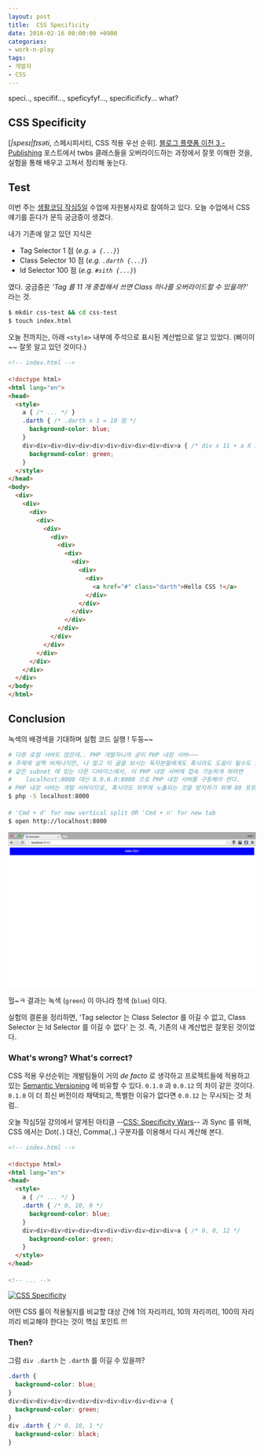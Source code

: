 ```yaml
---
layout: post
title:  CSS Specificity
date: 2016-02-16 00:00:00 +0900
categories:
- work-n-play
tags:
- 개발자
- CSS
---
```

speci.., specifif..., speficyfyf..., specificificfy... what? 

## CSS Specificity

[*|spesɪ|fɪsəti*, 스페시피서티, CSS 적용 우선 순위]. [블로그 플랫폼 이전 3 - Publishing](http://blog.appkr.kr/work-n-play/블로그-플랫폼-이전-3-publishing/#삽질) 포스트에서 twbs 클래스들을 오버라이드하는 과정에서 잘못 이해한 것을, 실험을 통해 배우고 고쳐서 정리해 놓는다. 

## Test

이번 주는 [생활코딩 작심5일](http://onoffmix.com/event/61685) 수업에 자원봉사자로 참여하고 있다. 오늘 수업에서 CSS 얘기를 듣다가 문득 궁금증이 생겼다. 

내가 기존에 알고 있던 지식은 

- Tag Selector 1 점 (*e.g. `a {...}`*)
- Class Selector 10 점 (*e.g. `.darth {...}`*)
- Id Selector 100 점 (*e.g. `#sith {...}`*)

였다. 궁금증은 *'Tag 를 11 개 중첩해서 쓰면 Class 하나를 오버라이드할 수 있을까?'* 라는 것.

<!--more-->

```bash
$ mkdir css-test && cd css-test
$ touch index.html
```

오늘 전까지는, 아래 `<style>` 내부에 주석으로 표시된 계산법으로 알고 있었다. (삐이이~~ 잘못 알고 있던 것이다.)

```html
<!-- index.html -->

<!doctype html>
<html lang="en">
<head>
  <style>
    a { /* ... */ }
    .darth { /* .darth x 1 = 10 점 */
      background-color: blue;
    }
    div>div>div>div>div>div>div>div>div>div>div>a { /* div x 11 + a X 1 = 12 점 */
      background-color: green;
    }
  </style>
</head>
<body>
  <div>
    <div>
      <div>
        <div>
          <div>
            <div>
              <div>
                <div>
                  <div>
                    <div>
                      <div>
                        <a href="#" class="darth">Hello CSS !</a>
                      </div>
                    </div>
                  </div>
                </div>
              </div>
            </div>
          </div>
        </div>
      </div>
    </div>
  </div>
</body>
</html>
```

## Conclusion

녹색의 배경색을 기대하며 실험 코드 실행 ! 두둥~~

```bash
# 다른 로컬 서버도 많은데.. PHP 개발자니까 굳이 PHP 내장 서버~~~
# 주제에 살짝 비켜나지만, 나 말고 이 글을 보시는 독자분들에게도 혹시라도 도움이 될수도 있으니...
# 같은 subnet 에 있는 다른 디바이스에서, 이 PHP 내장 서버에 접속 가능하게 하려면
#    localhost:8000 대신 0.0.0.0:8000 으로 PHP 내장 서버를 구동해야 한다.
# PHP 내장 서버는 개발 서버이므로, 혹시라도 외부에 노출되는 것을 방지하기 위해 80 포트는 쓸 수 없다~~
$ php -S localhost:8000

# 'Cmd + d' for new vertical split OR 'Cmd + n' for new tab
$ open http://localhost:8000
```

[![CSS Specificity](/images/2016-02-16-img-01.png)](/images/2016-02-16-img-01.png)

헐~ㅋ 결과는 녹색 (`green`) 이 아니라 청색 (`blue`) 이다. 

실험의 결론을 정리하면, 'Tag selector 는 Class Selector 를 이길 수 없고, Class Selector 는 Id Selector 를 이길 수 없다' 는 것. 즉, 기존의 내 계산법은 잘못된 것이었다.

### What's wrong? What's correct?

CSS 적용 우선순위는 개발팀들이 거의 *de facto* 로 생각하고 프로젝트들에 적용하고 있는 [Semantic Versioning](http://semver.org/lang/ko/) 에 비유할 수 있다. `0.1.0` 과 `0.0.12` 의 차이 같은 것이다. `0.1.0` 이 더 최신 버전이라 채택되고, 특별한 이유가 없다면 `0.0.12` 는 무시되는 것 처럼..

오늘 작심5일 강의에서 알게된 아티클 --[CSS: Specificity Wars](https://stuffandnonsense.co.uk/archives/css_specificity_wars.html)-- 과 Sync 를 위해, CSS 에서는 Dot(`.`) 대신, Comma(`,`) 구분자를 이용해서 다시 계산해 본다.

```html
<!-- index.html -->

<!doctype html>
<html lang="en">
<head>
  <style>
    a { /* ... */ }
    .darth { /* 0, 10, 0 */
      background-color: blue;
    }
    div>div>div>div>div>div>div>div>div>div>div>a { /* 0, 0, 12 */
      background-color: green;
    }
  </style>
</head>

<!-- ... -->
```

[![CSS Specificity](https://stuffandnonsense.co.uk/archives/images/specificitywars-05v2.jpg)](https://stuffandnonsense.co.uk/archives/images/specificitywars-05v2.jpg)

어떤 CSS 룰이 적용될지를 비교할 대상 간에 1의 자리끼리, 10의 자리끼리, 100의 자리끼리 비교해야 한다는 것이 핵심 포인트 !!!

### Then?

그럼 `div .darth` 는 `.darth` 를 이길 수 있을까?

```css
.darth {
  background-color: blue;
}
div>div>div>div>div>div>div>div>div>div>div>a {
  background-color: green;
}
div .darth { /* 0, 10, 1 */
  background-color: black;
}
```
